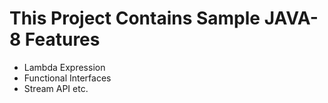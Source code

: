 # This Project Contains Sample JAVA-8 Features 

* Lambda Expression 
* Functional Interfaces 
* Stream API etc.
